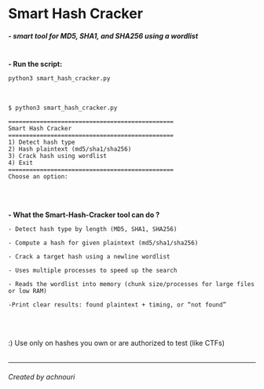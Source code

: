 # Smart Hash Cracker

##### - smart tool for MD5, SHA1, and SHA256 using a wordlist<br><br>


**- Run the script:**

```bash
python3 smart_hash_cracker.py
```
<br>


```
$ python3 smart_hash_cracker.py 

===============================================
Smart Hash Cracker
===============================================
1) Detect hash type
2) Hash plaintext (md5/sha1/sha256)
3) Crack hash using wordlist
4) Exit
===============================================
Choose an option:
```

<br><br>


**- What the Smart-Hash-Cracker tool can do ?**

    - Detect hash type by length (MD5, SHA1, SHA256)

    - Compute a hash for given plaintext (md5/sha1/sha256)

    - Crack a target hash using a newline wordlist

    - Uses multiple processes to speed up the search

    - Reads the wordlist into memory (chunk size/processes for large files or low RAM)
    
    -Print clear results: found plaintext + timing, or “not found”

<br><br>

:) Use only on hashes you own or are authorized to test (like CTFs) <br><br>

---

###### Created by achnouri

